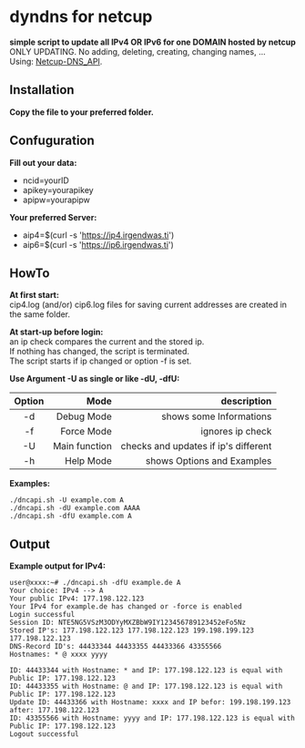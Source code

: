 # dyndns for netcup
**simple script to update all IPv4 OR IPv6 for one DOMAIN hosted by netcup**  
ONLY UPDATING. No adding, deleting, creating, changing names, ...  
Using: [Netcup-DNS_API](https://www.netcup-wiki.de/wiki/DNS_API).  
## Installation
**Copy the file to your preferred folder.**  
## Confuguration
**Fill out your data:**  
- ncid=yourID  
- apikey=yourapikey  
- apipw=yourapipw  

**Your preferred Server:**  
- aip4=$(curl -s 'https://ip4.irgendwas.ti')  
- aip6=$(curl -s 'https://ip6.irgendwas.ti')  

## HowTo
**At first start:**  
cip4.log (and/or) cip6.log files for saving current addresses are created in the same folder.  

**At start-up before login:**  
an ip check compares the current and the stored ip.  
If nothing has changed, the script is terminated.  
The script starts if ip changed or option -f is set.  

**Use Argument -U as single or like -dU, -dfU:**  

| Option | Mode | description |
|:--------------:|--------------:|--------------:|
| -d | Debug Mode | shows some Informations |
| -f | Force Mode | ignores ip check |
| -U | Main function | checks and updates if ip's different |
| -h | Help Mode | shows Options and Examples |

**Examples:**  
```
./dncapi.sh -U example.com A  
./dncapi.sh -dU example.com AAAA  
./dncapi.sh -dfU example.com A  
```
## Output
**Example output for IPv4:**  
```
user@xxxx:~# ./dncapi.sh -dfU example.de A  
Your choice: IPv4 --> A  
Your public IPv4: 177.198.122.123  
Your IPv4 for example.de has changed or -force is enabled  
Login successful  
Session ID: NTE5NG5VSzM3ODYyMXZBbW9IY123456789123452eFo5Nz  
Stored IP's: 177.198.122.123 177.198.122.123 199.198.199.123 177.198.122.123  
DNS-Record ID's: 44433344 44433355 44433366 43355566  
Hostnames: * @ xxxx yyyy  

ID: 44433344 with Hostname: * and IP: 177.198.122.123 is equal with Public IP: 177.198.122.123  
ID: 44433355 with Hostname: @ and IP: 177.198.122.123 is equal with Public IP: 177.198.122.123  
Update ID: 44433366 with Hostname: xxxx and IP befor: 199.198.199.123  after: 177.198.122.123  
ID: 43355566 with Hostname: yyyy and IP: 177.198.122.123 is equal with Public IP: 177.198.122.123  
Logout successful  
```
